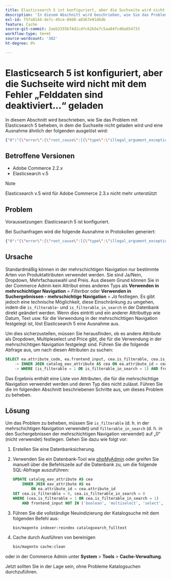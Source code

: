 ```yaml
---
title: Elasticsearch 5 ist konfiguriert, aber die Suchseite wird nicht mit dem Fehler „Felddaten sind deaktiviert…“ geladen
description: 'In diesem Abschnitt wird beschrieben, wie Sie das Problem mit Elasticsearch 5 beheben, in dem die Suchseite nicht geladen wird und eine Ausnahme ähnlich der folgenden ausgelöst wird:'
exl-id: f5fa8144-4e7c-45ce-89d0-a8367e91d6db
feature: Cache
source-git-commit: 2aeb2355b74d1cdfc62b5e7c5aa04fcd0a654733
workflow-type: tm+mt
source-wordcount: '382'
ht-degree: 0%

---
```


# Elasticsearch 5 ist konfiguriert, aber die Suchseite wird nicht mit dem Fehler „Felddaten sind deaktiviert…“ geladen

In diesem Abschnitt wird beschrieben, wie Sie das Problem mit Elasticsearch 5 beheben, in dem die Suchseite nicht geladen wird und eine Ausnahme ähnlich der folgenden ausgelöst wird:

```bash
{"0":"{\"error\":{\"root_cause\":[{\"type\":\"illegal_argument_exception\",\"reason\":\"Fielddata is disabled on text fields by default. Set fielddata=true on [%attribute_code%]] in order to load fielddata in memory by uninverting the inverted index. Note that this can however use significant memory.\"}].
```

## Betroffene Versionen

* Adobe Commerce 2.2.x
* Elasticsearch v.5

>[!NOTE]
>
>Elasticsearch v.5 wird für Adobe Commerce 2.3.x nicht mehr unterstützt

## Problem

Voraussetzungen: Elasticsearch 5 ist konfiguriert.

Bei Suchanfragen wird die folgende Ausnahme in Protokollen generiert:

```bash
{"0":"{\"error\":{\"root_cause\":[{\"type\":\"illegal_argument_exception\",\"reason\":\"Fielddata is disabled on text fields by default. Set fielddata=true on [%attribute_code%]] in order to load fielddata in memory by uninverting the inverted index. Note that this can however use significant memory.\"}].
```

## Ursache

Standardmäßig können in der mehrschichtigen Navigation nur bestimmte Arten von Produktattributen verwendet werden. Sie sind Ja/Nein, Dropdown, Mehrfachauswahl und Preis. Aus diesem Grund können Sie in der Commerce Admin kein Attribut eines anderen Typs als **Verwenden in mehrschichtiger Navigation** = *Filterbar* oder **Verwenden in Suchergebnissen - mehrschichtige Navigation** = *Ja* festlegen. Es gibt jedoch eine technische Möglichkeit, diese Einschränkung zu umgehen, indem die `is_filterable`- und `is_filterable_in_search` in der Datenbank direkt geändert werden. Wenn dies eintritt und ein anderer Attributtyp wie Datum, Text usw. für die Verwendung in der mehrschichtigen Navigation festgelegt ist, löst Elasticsearch 5 eine Ausnahme aus.

Um dies sicherzustellen, müssen Sie herausfinden, ob es andere Attribute als Dropdown, Multipleselect und Price gibt, die für die Verwendung in der mehrschichtigen Navigation festgelegt sind. Führen Sie die folgende Abfrage aus, um nach diesen Attributen zu suchen:

```sql
SELECT ea.attribute_code, ea.frontend_input, cea.is_filterable, cea.is_filterable_in_search FROM eav_attribute AS ea
    -> INNER JOIN catalog_eav_attribute AS cea ON ea.attribute_id = cea.`attribute_id`
    -> WHERE (is_filterable = 1 OR is_filterable_in_search = 1) AND frontend_input NOT IN ('boolean', 'multiselect', 'select', 'price');
```

Das Ergebnis enthält eine Liste von Attributen, die für die mehrschichtige Navigation verwendet werden und deren Typ dies nicht zulässt. Führen Sie die im folgenden Abschnitt beschriebenen Schritte aus, um dieses Problem zu beheben.

## Lösung

Um das Problem zu beheben, müssen Sie `is_filterable` (d. h. in der mehrschichtigen Navigation verwendet) und `filterable_in_search` (d. h. in den Suchergebnissen der mehrschichtigen Navigation verwendet) auf „0“ (nicht verwendet) festlegen. Gehen Sie dazu wie folgt vor:

1. Erstellen Sie eine Datenbanksicherung.
1. Verwenden Sie ein Datenbank-Tool wie [phpMyAdmin](https://experienceleague.adobe.com/en/docs/commerce-operations/installation-guide/prerequisites/optional-software#phpmyadmin) oder greifen Sie manuell über die Befehlszeile auf die Datenbank zu, um die folgende SQL-Abfrage auszuführen:

   ```sql
   UPDATE catalog_eav_attribute AS cea
       INNER JOIN eav_attribute AS ea
           ON ea.attribute_id = cea.attribute_id
   SET cea.is_filterable = 0, cea.is_filterable_in_search = 0
   WHERE (cea.is_filterable = 1 OR cea.is_filterable_in_search = 1)
       AND frontend_input NOT IN ('boolean', 'multiselect', 'select', 'price');
   ```

1. Führen Sie die vollständige Neuindizierung der Katalogsuche mit dem folgenden Befehl aus:

   ```bash
   bin/magento indexer:reindex catalogsearch_fulltext
   ```

1. Cache durch Ausführen von bereinigen

   ```bash
   bin/magento cache:clean
   ```

oder in der Commerce Admin unter **System** > **Tools** > **Cache-Verwaltung**.

Jetzt sollten Sie in der Lage sein, ohne Probleme Katalogsuchen durchzuführen.

